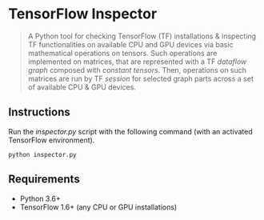 # TensorFlow Inspector
> A Python tool for checking TensorFlow (TF) installations & inspecting TF functionalities on available CPU and GPU devices via basic mathematical operations on tensors. Such operations are implemented on matrices, that are represented with a TF *dataflow graph* composed with *constant tensors*. Then, operations on such matrices are run by TF *session* for selected graph parts across a set of available CPU & GPU devices.

## Instructions
Run the *inspector.py* script with the following command (with an activated TensorFlow environment).
```
python inspector.py
```

## Requirements
* Python 3.6+
* TensorFlow 1.6+ (any CPU or GPU installations)
